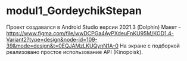# modul1_GordeychikStepan
Проект создавался в Android Studio версии 2021.3 (Dolphin)
Макет - https://www.figma.com/file/wwDCPGa4AyPXdeuFnKU95M/KOD1.4-Variant2?type=design&node-id=109-39&mode=design&t=0EQJAMzLKUQynN1A-0 
На экране с подборкой реализовано простое использование API (Kinopoisk).
